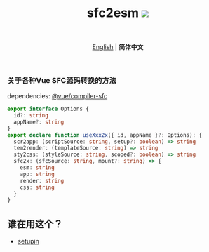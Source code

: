 <h1 align='center'>
  sfc2esm
  <a href="https://npmjs.com/package/setupin"><img src="https://img.shields.io/npm/v/setupin?color=orange"></a>
</h1>

<br>

<p align='center'>
  <a href="./README.md">English</a> | <b>简体中文</b>
</p>

<br>

### 关于各种Vue SFC源码转换的方法

dependencies: [@vue/compiler-sfc](https://github.com/vuejs/core/tree/main/packages/compiler-sfc#readme)

```ts
export interface Options {
  id?: string
  appName?: string
}
export declare function useXxx2x({ id, appName }?: Options): {
  scr2app: (scriptSource: string, setup?: boolean) => string
  tem2render: (templateSource: string) => string
  sty2css: (styleSource: string, scoped?: boolean) => string
  sfc2x: (sfcSource: string, mount?: string) => {
    esm: string
    app: string
    render: string
    css: string
  }
}
```

## 谁在用这个？

- [setupin](../../../setupin)
